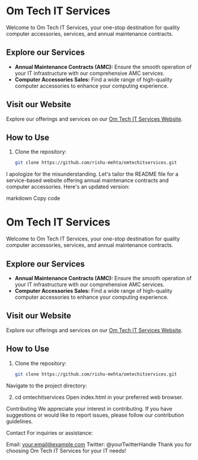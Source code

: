 # Om Tech IT Services

Welcome to Om Tech IT Services, your one-stop destination for quality computer accessories, services, and annual maintenance contracts.

## Explore our Services

- **Annual Maintenance Contracts (AMC):** Ensure the smooth operation of your IT infrastructure with our comprehensive AMC services.
- **Computer Accessories Sales:** Find a wide range of high-quality computer accessories to enhance your computing experience.

## Visit our Website

Explore our offerings and services on our [Om Tech IT Services Website](https://rishu-mehta.github.io/omtechitservices/).

## How to Use

1. Clone the repository:

   ```bash
   git clone https://github.com/rishu-mehta/omtechitservices.git


I apologize for the misunderstanding. Let's tailor the README file for a service-based website offering annual maintenance contracts and computer accessories. Here's an updated version:

markdown
Copy code
# Om Tech IT Services

Welcome to Om Tech IT Services, your one-stop destination for quality computer accessories, services, and annual maintenance contracts.

## Explore our Services

- **Annual Maintenance Contracts (AMC):** Ensure the smooth operation of your IT infrastructure with our comprehensive AMC services.
- **Computer Accessories Sales:** Find a wide range of high-quality computer accessories to enhance your computing experience.

## Visit our Website

Explore our offerings and services on our [Om Tech IT Services Website](https://rishu-mehta.github.io/omtechitservices/).

## How to Use

1. Clone the repository:

   ```bash
   git clone https://github.com/rishu-mehta/omtechitservices.git
Navigate to the project directory:


2. cd omtechitservices
Open index.html in your preferred web browser.

Contributing
We appreciate your interest in contributing. If you have suggestions or would like to report issues, please follow our contribution guidelines.


Contact
For inquiries or assistance:

Email: your.email@example.com
Twitter: @yourTwitterHandle
Thank you for choosing Om Tech IT Services for your IT needs!

